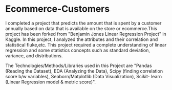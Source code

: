 # Ecommerce-Customers
I completed a project that predicts the amount that is spent by a customer annually based on data that is available 
on the store or ecommerce.This project has been forked from "Benjamin Jones Linear Regression Project" in Kaggle. In this project, I analyzed the attributes and their correlation and statistical fluke,etc.  This project required a complete understanding of linear regression and some statistics concepts such as standard deviation, variance, and distributions.

The Technologies/Methods/Libraries used in this Project are "Pandas (Reading the Dataset), EDA (Analyzing the Data), Scipy (finding correlation score b/w variables), Seaborn/Matplotlib (Data Visualization), Scikit- 
learn (Linear Regression model & metric score)".


